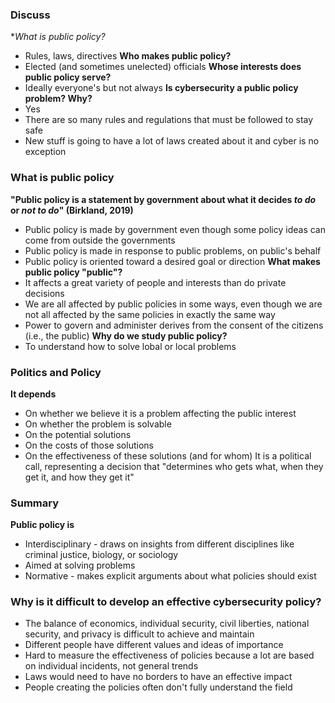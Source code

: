 ### Discuss
**What is public policy?*
- Rules, laws, directives
**Who makes public policy?**
- Elected (and sometimes unelected) officials
**Whose interests does public policy serve?**
- Ideally everyone's but not always
**Is cybersecurity a public policy problem? Why?**
- Yes
- There are so many rules and regulations that must be followed to stay safe
- New stuff is going to have a lot of laws created about it and cyber is no exception
### What is public policy
**"Public policy is a statement by government about what it decides *to do* or *not to do*" (Birkland, 2019)**
- Public policy is made by government even though some policy ideas can come from outside the governments
- Public policy is made in response to public problems, on public's behalf
- Public policy is oriented toward a desired goal or direction
**What makes public policy "public"?**
- It affects a great variety of people and interests than do private decisions
- We are all affected by public policies in some ways, even though we are not all affected by the same policies in exactly the same way
- Power to govern and administer derives from the consent of the citizens (i.e., the public)
**Why do we study public policy?**
- To understand how to solve lobal or local problems
### Politics and Policy
**It depends**
- On whether we believe it is a problem affecting the public interest
- On whether the problem is solvable
- On the potential solutions
- On the costs of those solutions
- On the effectiveness of these solutions (and for whom)
It is a political call, representing a decision that "determines who gets what, when they get it, and how they get it"
### Summary
**Public policy is**
- Interdisciplinary - draws on insights from different disciplines like criminal justice, biology, or sociology
- Aimed at solving problems
- Normative - makes explicit arguments about what policies should exist
### Why is it difficult to develop an effective cybersecurity policy?
- The balance of economics, individual security, civil liberties, national security, and privacy is difficult to achieve and maintain
- Different people have different values and ideas of importance
- Hard to measure the effectiveness of policies because a lot are based on individual incidents, not general trends
- Laws would need to have no borders to have an effective impact
- People creating the policies often don't fully understand the field
